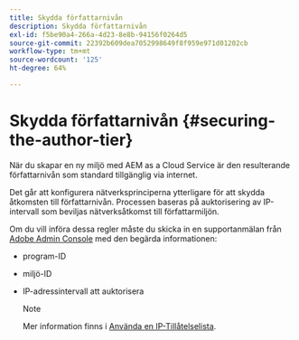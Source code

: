 ```yaml
---
title: Skydda författarnivån
description: Skydda författarnivån
exl-id: f5be90a4-266a-4d23-8e8b-94156f0264d5
source-git-commit: 22392b609dea7052998649f8f959e971d01202cb
workflow-type: tm+mt
source-wordcount: '125'
ht-degree: 64%

---
```


# Skydda författarnivån {#securing-the-author-tier}

När du skapar en ny miljö med AEM as a Cloud Service är den resulterande författarnivån som standard tillgänglig via internet.

Det går att konfigurera nätverksprinciperna ytterligare för att skydda åtkomsten till författarnivån. Processen baseras på auktorisering av IP-intervall som beviljas nätverksåtkomst till författarmiljön.

Om du vill införa dessa regler måste du skicka in en supportanmälan från [Adobe Admin Console](https://adminconsole.adobe.com/) med den begärda informationen:

* program-ID
* miljö-ID
* IP-adressintervall att auktorisera

   >[!NOTE]
   >Mer information finns i [Använda en IP-Tillåtelselista](https://experienceleague.adobe.com/docs/experience-manager-cloud-service/implementing/using-cloud-manager/ip-allow-lists/apply-allow-list.html?lang=en).
